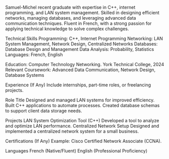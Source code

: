 Samuel-Michel recent graduate with expertise in C++, internet programming, and LAN system management. Skilled in designing efficient networks, managing databases, and leveraging advanced data communication techniques. Fluent in French, with a strong passion for applying technical knowledge to solve complex challenges.

Technical Skills
Programming: C++, Internet Programming
Networking: LAN System Management, Network Design, Centralized Networks
Databases: Database Design and Management
Data Analysis: Probability, Statistics
Languages: French, English

Education:
Computer Technology Networking.
York Technical College, 2024
Relevant Coursework: Advanced Data Communication, Network Design, Database Systems

Experience (If Any)
Include internships, part-time roles, or freelancing projects.

Role Title
Designed and managed LAN systems for improved efficiency.
Built C++ applications to automate processes.
Created database schemas to support client data storage needs.

Projects
LAN System Optimization Tool (C++)
Developed a tool to analyze and optimize LAN performance.
Centralized Network Setup
Designed and implemented a centralized network system for a small business.

Certifications (If Any)
Example: Cisco Certified Network Associate (CCNA).

Languages
French (Native/Fluent)
English (Professional Proficiency)

